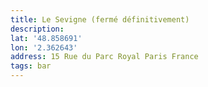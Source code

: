 ```yaml
---
title: Le Sevigne (fermé définitivement)
description:
lat: '48.858691'
lon: '2.362643'
address: 15 Rue du Parc Royal Paris France
tags: bar
---
```

